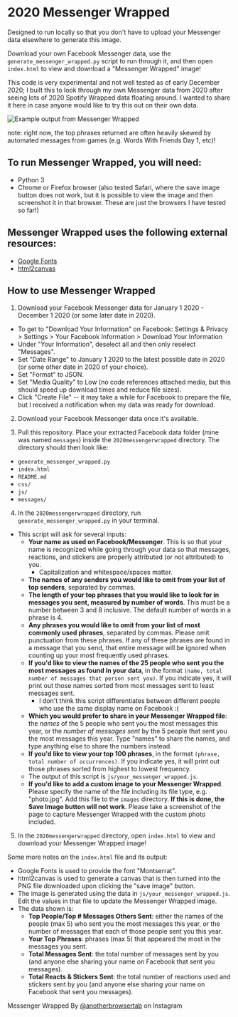 # 2020 Messenger Wrapped

Designed to run locally so that you don't have to upload your Messenger data elsewhere to generate this image.

Download your own Facebook Messenger data, use the `generate_messenger_wrapped.py` script to run through it, and then open `index.html` to view and download a "Messenger Wrapped" image!

This code is very experimental and not well tested as of early December 2020; I built this to look through my own Messenger data from 2020 after seeing lots of 2020 Spotify Wrapped data floating around. I wanted to share it here in case anyone would like to try this out on their own data.

![Example output from Messenger Wrapped](./example_output.png)

note: right now, the top phrases returned are often heavily skewed by automated messages from games (e.g. Words With Friends Day 1, etc)!

## To run Messenger Wrapped, you will need:
- Python 3
- Chrome or Firefox browser (also tested Safari, where the save image button does not work, but it is possible to view the image and then screenshot it in that browser. These are just the browsers I have tested so far!)

## Messenger Wrapped uses the following external resources:
- [Google Fonts](https://fonts.google.com/)
- [html2canvas](https://github.com/niklasvh/html2canvas)

## How to use Messenger Wrapped
1. Download your Facebook Messenger data for January 1 2020 - December 1 2020 (or some later date in 2020).
- To get to "Download Your Information" on Facebook: Settings & Privacy > Settings > Your Facebook Information > Download Your Information
- Under "Your Information", deselect all and then only reselect "Messages". 
- Set "Date Range" to January 1 2020 to the latest possible date in 2020 (or some other date in 2020 of your choice).
- Set "Format" to JSON.
- Set "Media Quality" to Low (no code references attached media, but this should speed up download times and reduce file sizes).
- Click "Create File" -- it may take a while for Facebook to prepare the file, but I received a notification when my data was ready for download.

2. Download your Facebook Messenger data once it's available.

3. Pull this repository. Place your extracted Facebook data folder (mine was named `messages`) inside the `2020messengerwrapped` directory. The directory should then look like:
- `generate_messenger_wrapped.py`
- `index.html`
- `README.md`
- `css/`
- `js/`
- `messages/`

4. In the `2020messengerwrapped` directory, run `generate_messenger_wrapped.py` in your terminal.
- This script will ask for several inputs:
  - **Your name as used on Facebook/Messenger**. This is so that your name is recognized while going through your data so that messages, reactions, and stickers are properly attributed (or not attributed) to you.
    - Capitalization and whitespace/spaces matter.
  - **The names of any senders you would like to omit from your list of top senders**, separated by commas.
  - **The length of your top phrases that you would like to look for in messages you sent, measured by number of words**. This must be a number between 3 and 8 inclusive. The default number of words in a phrase is 4.
  - **Any phrases you would like to omit from your list of most commonly used phrases**, separated by commas. Please omit punctuation from these phrases. If any of these phrases are found in a message that you send, that entire message will be ignored when counting up your most frequently used phrases.
  - **If you'd like to view the names of the 25 people who sent you the most messages as found in your data**, in the format `(name, total number of messages that person sent you)`. If you indicate yes, it will print out those names sorted from most messages sent to least messages sent.
    - I don't think this script differentiates between different people who use the same display name on Facebook :(
  - **Which you would prefer to share in your Messenger Wrapped file**: the *names* of the 5 people who sent you the most messages this year, or the *number of messages sent* by the 5 people that sent you the most messages this year. Type "names" to share the names, and type anything else to share the numbers instead.
  - **If you'd like to view your top 100 phrases**, in the format `(phrase, total number of occurrences)`. If you indicate yes, it will print out those phrases sorted from highest to lowest frequency.
  - The output of this script is `js/your_messenger_wrapped.js`.
  - **If you'd like to add a custom image to your Messenger Wrapped**. Please specify the name of the file including its file type, e.g. "photo.jpg". Add this file to the `images` directory. **If this is done, the Save Image button will not work**. Please take a screenshot of the page to capture Messenger Wrapped with the custom photo included.

5. In the `2020messengerwrapped` directory, open `index.html` to view and download your Messenger Wrapped image!

Some more notes on the `index.html` file and its output:
- Google Fonts is used to provide the font "Montserrat".
- html2canvas is used to generate a canvas that is then turned into the PNG file downloaded upon clicking the "save image" button.
- The image is generated using the data in `js/your_messenger_wrapped.js`. Edit the values in that file to update the Messenger Wrapped image.
- The data shown is:
  - **Top People/Top # Messages Others Sent**: either the names of the people (max 5) who sent you the most messages this year, or the number of messages that each of those people sent you this year.
  - **Your Top Phrases**: phrases (max 5) that appeared the most in the messages you sent.
  - **Total Messages Sent**: the total number of messages sent by you (and anyone else sharing your name on Facebook that sent you messages).
  - **Total Reacts & Stickers Sent**: the total number of reactions used and stickers sent by you (and anyone else sharing your name on Facebook that sent you messages).

Messenger Wrapped By [@anotherbrowsertab](https://www.instagram.com/anotherbrowsertab/) on Instagram